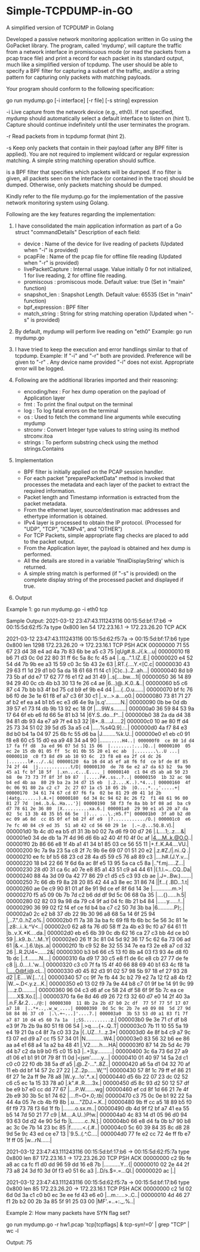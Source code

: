 # Simple-TCPDUMP-in-GO
A simplified version of TCPDUMP in Golang

Developed a passive network monitoring application
written in Go using the GoPacket library. The program, called 'mydump', will
capture the traffic from a network interface in promiscuous mode (or read the
packets from a pcap trace file) and print a record for each packet in its
standard output, much like a simplified version of tcpdump. The user should be
able to specify a BPF filter for capturing a subset of the traffic, and/or a
string pattern for capturing only packets with matching payloads.

Your program should conform to the following specification:

go run mydump.go [-i interface] [-r file] [-s string] expression

-i  Live capture from the network device <interface> (e.g., eth0). If not
    specified, mydump should automatically select a default interface to
    listen on (hint 1). Capture should continue indefinitely until the user
    terminates the program.

-r  Read packets from <file> in tcpdump format (hint 2).

-s  Keep only packets that contain <string> in their payload (after any BPF
    filter is applied). You are not required to implement wildcard or regular
    expression matching. A simple string matching operation should suffice.

<expression> is a BPF filter that specifies which packets will be dumped. If
no filter is given, all packets seen on the interface (or contained in the
trace) should be dumped. Otherwise, only packets matching <expression> should
be dumped.
  
  
  
Kindly refer to the file mydump.go for the implementation of the passive network monitoring system
using Golang.

Following are the key features regarding the implementation:

1. I have consolidated the main application information as part of a Go struct "commandDetails"
    Description of each field:
     - device : Name of the device for live reading of packets (Updated when "-i" is provided)
     - pcapFile : Name of the pcap file for offline file reading (Updated when "-r" is provided)
     - livePacketCapture : Internal usage. Value initially 0 for not initialized, 1 for live reading,
                            2 for offline file reading.
     - promiscous : promiscous mode. Default value: true (Set in "main" function)
     - snapshot_len : Snapshot Length. Default value: 65535 (Set in "main" function)
     - bpf_expression : BPF filter
     - match_string : String for string matching operation (Updated when "-s" is provided)


2. By default, mydump will perform live reading on "eth0"
    Example: go run mydump.go


3. I have tried to keep the execution and error handlings similar to that of tcpdump.
    Example: If "-i" and "-r" both are provided. Preference will be given to "-r" .
             Any device name provided "-i" does not exist. Appropriate error will be logged.


4. Following are the additional libraries imported and their reasoning:
    - encoding/hex : For hex dump operation on the payload of Application layer
    - fmt : To print the final output on the terminal
    - log : To log fatal errors on the terminal
    - os : Used to fetch the command line arguments while executing mydump
    - strconv : Convert Integer type values to string using its method strconv.itoa 
    - strings : To perform substring check using the method strings.Contains

5. Implementation
    - BPF filter is initially applied on the PCAP session handler.
    - For each packet "preparePacketData" method is invoked that processes the metadata 
        and each layer of the packet to extract the required information.
    - Packet length and Timestamp information is extracted from the packet metadata.
    - From the ethernet layer, source/destination mac addresses and ethertype information is obtained.
    - IPv4 layer is processed to obtain the IP protocol. (Processed for "UDP", "TCP", "ICMPv4", and 
        "OTHER") 
    - For TCP Packets, simple appropriate flag checks are placed to add to the packet output.
    - From the Application layer, the payload is obtained and hex dump is performed.
    - All the details are stored in a variable 'finalDisplayString' which is returned.
    - A simple string match is performed (if "-s" is provided) on the complete display string of
        the processed packet and displayed if true.


6. Output 

Example 1: go run mydump.go -i eth0 tcp

Sample Output:
2021-03-12 23:47:43.111243116 00:15:5d:bf:17:b6 -> 00:15:5d:62:f5:7a type 0x800 len 54 
172.23.16.1 -> 172.23.26.20 TCP ACK

2021-03-12 23:47:43.111243116 00:15:5d:62:f5:7a -> 00:15:5d:bf:17:b6 type 0x800 len 1298 
172.23.26.20 -> 172.23.16.1 TCP PSH ACK
00000000  71 55 67 23 d4 38 e4 ad  4a 7b 83 6b be a5 c3 75  |qUg#.8..J{.k...u|
00000010  f8 b6 71 d3 0c 0d 22 80  31 ff 6c 5a 8c fc 45 a4  |..q...".1.lZ..E.|
00000020  e4 52 54 d4 7b 9b ee a3  15 59 c0 3c 5b 43 2e 63  |.RT.{....Y.<[C.c|
00000030  43 29 63 f1 1d 29 d1 b0  5a da 18 61 68 f1 f4 c1  |C)c..)..Z..ah...|
00000040  8d b9 73 5b af dd e7 17  62 77 f6 e1 f2 ad 31 49  |..s[....bw....1I|
00000050  36 14 89 94 29 40 0c cb  4b b3 30 13 fe 26 c4 ae  |6...)@..K.0..&..|
00000060  b5 c6 87 c4 7b bb b3 4f  bd 75 cd b9 ef 9b e4 d4  |....{..O.u......|
00000070  bf fc 76 b6 f0 de 3e 1e  61 f8 ef a7 c3 6f 30 c1  |..v...>.a....o0.|
00000080  73 81 71 27 af b2 ef ea  a4 b1 b5 ec e3 d6 4e 9a  |s.q'..........N.|
00000090  0b be 0d db 39 57 e1 73  f4 db 9b 13 92 ec 18 0f  |....9W.s........|
000000a0  36 59 84 53 9a 17 64 6f  eb e6 fd 66 5e 81 b3 14  |6Y.S..do...f^...|
000000b0  38 2a da d4 38 94 81 db  93 4a e7 a9 7f e4 b3 32  |8*..8....J.....2|
000000c0  10 ae 80 ff d4 25 73 34  51 02 39 5d d5 3a a5 c4  |.....%s4Q.9].:..|
000000d0  4a f7 84 e3 8d b0 b4 1a  04 97 25 6b fc 55 d6 ba  |J.........%k.U..|
000000e0  e1 eb c0 91 f8 e8 60 c5  15 d0 ea a9 48 34 a4 90  |......`.....H4..|
000000f0  ce 80 1d d4 17 fa ff d8  3a ed 96 07 5d 51 15 06  |........:...]Q..|
00000100  05 ec 2e 15 db 01 05 ff  5c 01 0b 55 20 e1 ec ab  |........\..U ...|
00000110  c0 f3 8d d9 ab 10 93 6c  23 f8 e8 ea 2f c4 dc 26  |.......l#.../..&|
00000120  6a 16 d4 a5 ef a8 f6 fd  ce bf de 8f 85 74 2f 44  |j............t/D|
00000130  de 78 6e e2 a7 da 63 b2  9a 90 45 a1 fc bf 18 5f  |.xn...c...E...._|
00000140  c1 04 d5 ab a8 50 23 b8  0e 73 73 7f 8f 3f b9 87  |.....P#..ss..?..|
00000150  1b 32 ac 98 b4 ed 4b aa  80 29 ba 2a 34 d7 15 eb  |.2....K..).*4...|
00000160  4f 0c 06 91 80 2a c2 c7  2c 27 07 1a c5 18 05 2b  |O....*..,'.....+|
00000170  34 61 74 67 cd 07 f6 fa  02 be 81 29 d0 41 1d 2b  |4atg.......).A.+|
00000180  6d 34 8c 94 62 8c 26 f2  f1 48 61 96 00 81 27 7d  |m4..b.&..Ha...'}|
00000190  58 f3 fe 8a bb bf 08 ad  ba c9 d7 78 61 2e 36 80  |X..........xa.6.|
000001a0  29 90 e1 a5 20 a7 da 02  5c 13 3b 48 35 b5 66 5e  |)... ...\.;H5.f^|
000001b0  3f a0 b2 d0 ec 09 a6 8d  cc 85 0f ef b8 2f 4f e9  |?............/O.|
000001c0  e6 7e fc 40 84 c9 ed 35  51 a0 42 cd 56 60 29 1e  |.~.@...5Q.B.V`).|
000001d0  1b 4c d0 ea b5 d1 31 3b  b0 02 7a d6 f9 00 d7 26  |.L....1;..z....&|
000001e0  34 de db 1a 7f 4d 96 d6  6b a2 40 4f f0 4f 0c af  |4....M..k.@O.O..|
000001f0  2b 86 66 e8 1f 4b a1 41  34 b1 85 03 ce 56 55 11  |+.f..K.A4....VU.|
00000200  9c 7a 9a 23 5a c8 2f 7c  9b 6e 69 07 01 51 20 e2  |.z.#Z./|.ni..Q .|
00000210  ee fc bf b5 68 23 cd 28  4a d5 59 c5 76 a8 89 c3  |....h#.(J.Y.v...|
00000220  18 b4 22 66 1f 6d 6a ac  8f e5 13 95 5a ca c5 8a  |.."f.mj.....Z...|
00000230  28 d0 31 ca 6c a0 7e e8  85 a1 43 51 c9 a4 44 61  |(.1.l.~...CQ..Da|
00000240  88 4a 3d 09 0a 42 77 86  29 c1 d5 c5 c3 93 cb ae  |.J=..Bw.).......|
00000250  7c 66 db f9 8a 28 20 85  42 44 a3 8e ec 31 86 74  ||f...( .BD...1.t|
00000260  ae 0e c9 90 81 01 af 8e  91 9d ce ef 8f 6d 14 3e  |.............m.>|
00000270  f5 a5 09 0b 7b 7d c2 b6  dd df 9d 5c 06 68 0a 35  |....{}.....\.h.5|
00000280  02 82 03 9a 98 da 79 c4  9f ad 04 fc 8b 21 b4 84  |......y......!..|
00000290  36 99 02 f2 f4 ef ce fd  b4 ba c7 c2 50 7d 3b ba  |6...........P};.|
000002a0  2c e2 b8 37 db 22 9b 30  96 a8 68 5a 14 6f 25 94  |,..7.".0..hZ.o%.|
000002b0  f1 7a 38 3a ba fc 69 f8  fb 6b bc 5e 56 3c 81 1e  |.z8:..i..k.^V<..|
000002c0  62 a8 fa 76 d0 58 ff 2a  4b e3 9c f0 a7 64 61 11  |b..v.X.*K....da.|
000002d0  eb e5 6b 39 0c db 62 16  ca 27 c3 bb 4d ce b0 59  |..k9..b..'..M..Y|
000002e0  26 1f 3c 81 04 5d 92 36  17 5c 62 6a 73 06 ad 61  |&.<..].6.\bjs..a|
000002f0  1b c9 52 8e 32 55 34 7e  ea f3 2e e8 a7 cd 32 26  |..R.2U4~......2&|
00000300  b3 b6 66 c5 13 f0 8b a4  03 f3 93 4e d8 f0 1b dc  |..f........N....|
00000310  6a d9 17 30 c5 e8 f1 de  6c e8 cb 27 77 de fe c8  |j..0....l..'w...|
00000320  c3 c0 7f fa 15 4f 40 66  88 69 40 b1 63 4c f8 1a  |.....O@f.i@.cL..|
00000330  d0 45 82 d3 91 02 57 98  5b 97 18 ef 27 93 28 d2  |.E....W.[...'.(.|
00000340  57 cc 9f 7e fb 44 3c b2  79 e2 7a 12 f2 a8 4b f2  |W..~.D<.y.z...K.|
00000350  e0 13 02 f9 7a 9e 44 b8  c7 01 9f be 14 91 9c 99  |....z.D.........|
00000360  96 04 c3 d6 af ce 58 24  df 58 6f 9f 5b 7c ea ce  |......X$.Xo.[|..|
00000370  fa 6e 8d 46 d9 26 72 f3  32 60 d7 e0 14 2f 40 3a  |.n.F.&r.2`.../@:|
00000380  11 8b 2a 2b d7 b0 2c df  77 5f 77 5f 17 07 a7 18  |..*+..,.w_w_....|
00000390  0d 5c 9c 2b 7e e0 09 08  5d 27 9d b8 84 86 37 c0  |.\.+~...]'....7.|
000003a0  3b 53 53 d0 a1 83 f1 7f  a7 87 10 d4 e5 60 7a 1a  |;SS..........`z.|
000003b0  9e 3e 71 cf df b8 e3 9f  7b 2b 9a 80 51 f8 06 54  |.>q.....{+..Q..T|
000003c0  7b 11 10 55 5a 19 e4 19  21 0a c4 8f 7a c0 33 2a  |{..UZ...!...z.3*|
000003d0  4e 8f b4 c9 a7 9c f3 07  ed d9 a7 cc f5 57 34 01  |N............W4.|
000003e0  83 56 32 b6 ee 86 aa a4  e1 68 a4 1a a2 ba 48 41  |.V2......h....HA|
000003f0  87 14 2b 5d 4c 79 d4 b7  c2 da b9 b0 f5 c0 15 b3  |..+]Ly..........|
00000400  3c 6a 73 6d 27 a9 d1 06  e1 b1 91 0f 79 8f 11 0d  |<jsm'.......y...|
00000410  01 40 97 14 5a 2d c1 c0  c0 22 f0 db 38 5a df a5  |.@..Z-..."..8Z..|
00000420  a6 5a d1 04 32 70 af 11  eb dd bf 14 57 2c 27 22  |.Z..2p......W,'"|
00000430  57 8f 1c 79 ff ef 86 21  6f 27 1e 2a ff 9e 78 a8  |W..y...!o'.*..x.|
00000440  d5 6b 22 07 23 dc 02 52  c6 c5 ec 1a 15 33 78 a0  |.k".#..R.....3x.|
00000450  d5 8c 93 d2 50 12 57 df  be e9 b7 e0 cc dd 77 67  |....P.W.......wg|
00000460  ef cd 8f 1d 66 21 7e 4f  2b e9 30 3b 5c b1 74 62  |....f!~O+.0;\.tb|
00000470  c3 75 0c 0e b1 92 22 5a  44 4a 05 7e cb 4b f9 8b  |.u...."ZDJ.~.K..|
00000480  9b ff cc a5 18 89 b5 f0  6f f9 73 78 f3 6d 1f fb  |........o.sx.m..|
00000490  db 4d 9f f2 bf a7 41 ea  55 b5 14 7d 50 21 77 c9  |.M....A.U..}P!w.|
000004a0  4c 83 14 d1 05 96 d0 94  93 63 0d d2 4e 90 5d fb  |L........c..N.].|
000004b0  66 e8 d4 fa 0b b7 90 b8  ac 3c 0e 7b 14 23 bc 85  |f........<.{.#..|
000004c0  5c 60 39 84 35 8c d8 28  9d 5e 9c 43 ed ce e7 13  |\`9.5..(.^.C....|
000004d0  77 fe e2 cc 72 4e ff fb  e7 1f ff 05              |w...rN......|

2021-03-12 23:47:43.111243116 00:15:5d:bf:17:b6 -> 00:15:5d:62:f5:7a type 0x800 len 87 
172.23.16.1 -> 172.23.26.20 TCP PSH ACK
00000000  c2 9b fe a8 ac ca fc f1  d0 dd 96 59 dd 16 e8 7b  |...........Y...{|
00000010  02 2e 44 2f 73 a8 24 3d  f0 3d 0f f3 e0 51 6c a3  |..D/s.$=.=...Ql.|
00000020  ac                                                |.|

2021-03-12 23:47:43.111243116 00:15:5d:62:f5:7a -> 00:15:5d:bf:17:b6 type 0x800 len 85 
172.23.26.20 -> 172.23.16.1 TCP PSH ACK
00000000  c2 1d 02 6d 0d 3a c1 c0  b0 ec 3e ee fd 43 e6 e0  |...m.:....>..C..|
00000010  4d 46 27 f1 2b b2 00 2b  3a 85 5f 91 25 03 00     |MF'.+..+:._.%..|




Example 2: How many packets have SYN flag set?

go run mydump.go -r hw1.pcap 'tcp[tcpflags] & tcp-syn!=0' | grep "TCP" | wc -l

Output: 75
